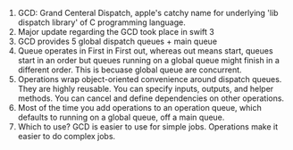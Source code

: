 1. GCD: Grand Centeral Dispatch, apple's catchy name for underlying 'lib dispatch library' of C programming language.
2. Major update regarding the GCD took place in swift 3
3. GCD provides 5 global dispatch queues + main queue
4. Queue operates in First in First out, whereas out means start, queues start in an order but queues running on a global queue might finish in a different order. This is becuase global queue are concurrent. 
5. Operations wrap object-oriented convenience around dispatch queues. They are highly reusable. You can specify inputs, outputs, and helper methods. You can cancel and define dependencies on other operations. 
6. Most of the time you add operations to an operation queue, which defaults to running on a global queue, off a main queue.
7. Which to use? GCD is easier to use for simple jobs. Operations make it easier to do complex jobs. 

